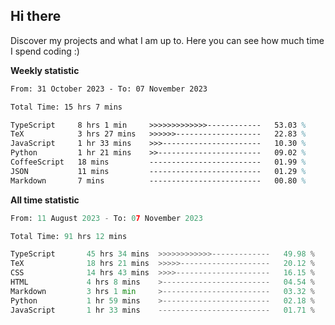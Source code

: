 ## Hi there
Discover my projects and what I am up to. Here you can see how much time I spend coding :)

**Weekly statistic**
<!--START_SECTION:waka-->

```tex
From: 31 October 2023 - To: 07 November 2023

Total Time: 15 hrs 7 mins

TypeScript     8 hrs 1 min     >>>>>>>>>>>>>------------   53.03 %
TeX            3 hrs 27 mins   >>>>>>-------------------   22.83 %
JavaScript     1 hr 33 mins    >>>----------------------   10.30 %
Python         1 hr 21 mins    >>-----------------------   09.02 %
CoffeeScript   18 mins         -------------------------   01.99 %
JSON           11 mins         -------------------------   01.29 %
Markdown       7 mins          -------------------------   00.80 %
```

<!--END_SECTION:waka-->


**All time statistic**
<!--START_SECTION:waka2-->

```python
From: 11 August 2023 - To: 07 November 2023

Total Time: 91 hrs 12 mins

TypeScript       45 hrs 34 mins  >>>>>>>>>>>>-------------   49.98 %
TeX              18 hrs 21 mins  >>>>>--------------------   20.12 %
CSS              14 hrs 43 mins  >>>>---------------------   16.15 %
HTML             4 hrs 8 mins    >------------------------   04.54 %
Markdown         3 hrs 1 min     >------------------------   03.32 %
Python           1 hr 59 mins    >------------------------   02.18 %
JavaScript       1 hr 33 mins    -------------------------   01.71 %
```

<!--END_SECTION:waka2-->






